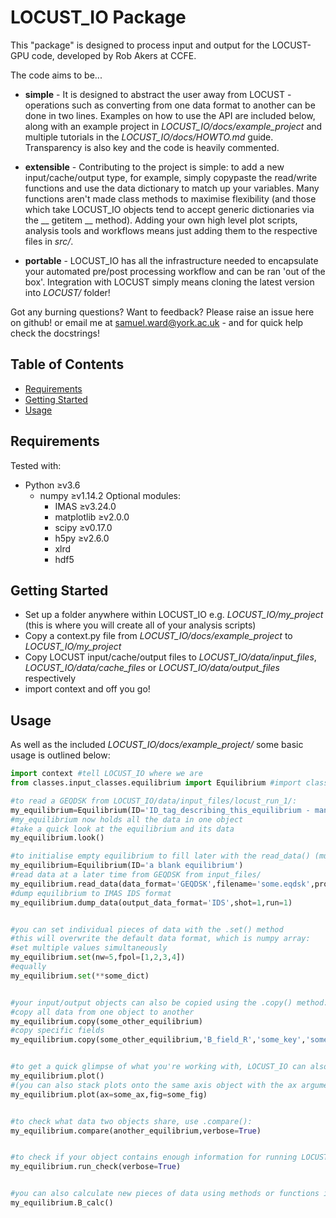 # LOCUST_IO Package

This "package" is designed to process input and output for the LOCUST-GPU code, developed by Rob Akers at CCFE. 

The code aims to be...

* __simple__ - It is designed to abstract the user away from LOCUST - operations such as converting from one data format to another can be done in two lines. Examples on how to use the API are included below, along with an example project in *LOCUST_IO/docs/example_project* and multiple tutorials in the *LOCUST_IO/docs/HOWTO.md* guide. Transparency is also key and the code is heavily commented.

* __extensible__ - Contributing to the project is simple: to add a new input/cache/output type, for example, simply copypaste the read/write functions and use the data dictionary to match up your variables. Many functions aren't made class methods to maximise flexibility (and those which take LOCUST_IO objects tend to accept generic dictionaries via the __ getitem __ method). Adding your own high level plot scripts, analysis tools and workflows means just adding them to the respective files in *src/*. 

* __portable__ - LOCUST_IO has all the infrastructure needed to encapsulate your automated pre/post processing workflow and can be ran 'out of the box'. Integration with LOCUST simply means cloning the latest version into *LOCUST/* folder!


Got any burning questions? Want to feedback? Please raise an issue here on github! or email me at samuel.ward@york.ac.uk - and for quick help check the docstrings!



Table of Contents
-----------------

* [Requirements](#requirements)
* [Getting Started](#getting-started)
* [Usage](#usage)




## Requirements

Tested with:

* Python ≥v3.6
    * numpy ≥v1.14.2
    Optional modules:
        * IMAS ≥v3.24.0
        * matplotlib ≥v2.0.0
        * scipy ≥v0.17.0
        * h5py ≥v2.6.0
        * xlrd
        * hdf5




## Getting Started

* Set up a folder anywhere within LOCUST_IO e.g. *LOCUST_IO/my_project* (this is where you will create all of your analysis scripts)
* Copy a context.py file from *LOCUST_IO/docs/example_project* to *LOCUST_IO/my_project*
* Copy LOCUST input/cache/output files to *LOCUST_IO/data/input_files*, *LOCUST_IO/data/cache_files* or *LOCUST_IO/data/output_files* respectively
* import context and off you go!






## Usage


As well as the included *LOCUST_IO/docs/example_project/* some basic usage is outlined below:

```python
import context #tell LOCUST_IO where we are
from classes.input_classes.equilibrium import Equilibrium #import classes which encapsulate LOCUST inputs, e.g. an equilibrium

#to read a GEQDSK from LOCUST_IO/data/input_files/locust_run_1/:
my_equilibrium=Equilibrium(ID='ID_tag_describing_this_equilibrium - mandatory!',data_format='GEQDSK',filename='locust_run_1/some.eqdsk') 
#my_equilibrium now holds all the data in one object
#take a quick look at the equilibrium and its data
my_equilibrium.look()                               

#to initialise empty equilibrium to fill later with the read_data() (must always specify an ID):
my_equilibrium=Equilibrium(ID='a blank equilibrium') 
#read data at a later time from GEQDSK from input_files/
my_equilibrium.read_data(data_format='GEQDSK',filename='some.eqdsk',property1='made using EFIT')
#dump equilibrium to IMAS IDS format 
my_equilibrium.dump_data(output_data_format='IDS',shot=1,run=1) 


#you can set individual pieces of data with the .set() method
#this will overwrite the default data format, which is numpy array:
#set multiple values simultaneously
my_equilibrium.set(nw=5,fpol=[1,2,3,4])  
#equally
my_equilibrium.set(**some_dict)                     


#your input/output objects can also be copied using the .copy() method:
#copy all data from one object to another
my_equilibrium.copy(some_other_equilibrium)
#copy specific fields                                        
my_equilibrium.copy(some_other_equilibrium,'B_field_R','some_key','some_other_key')  


#to get a quick glimpse of what you're working with, LOCUST_IO can also plot input/output data: 
my_equilibrium.plot()                                         
#(you can also stack plots onto the same axis object with the ax argument - see example_project)
my_equilibrium.plot(ax=some_ax,fig=some_fig)                                         


#to check what data two objects share, use .compare():
my_equilibrium.compare(another_equilibrium,verbose=True)               


#to check if your object contains enough information for running LOCUST, use .run_check():
my_equilibrium.run_check(verbose=True)                                            


#you can also calculate new pieces of data using methods or functions in the processing folder
my_equilibrium.B_calc()         
```